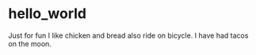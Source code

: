 # hello_world
Just for fun
I like chicken and bread also ride on bicycle.
I have had tacos on the moon.
